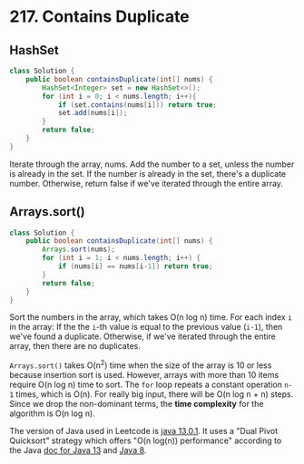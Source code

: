 # 217. Contains Duplicate

## HashSet

```java
class Solution {
    public boolean containsDuplicate(int[] nums) {
        HashSet<Integer> set = new HashSet<>(); 
        for (int i = 0; i < nums.length; i++){
            if (set.contains(nums[i])) return true; 
            set.add(nums[i]); 
        }
        return false; 
    }
}
```

Iterate through the array, nums. Add the number to a set, unless the number is already in the set. If the number is already in the set, there's a duplicate number. Otherwise, return false if we've iterated through the entire array. 

## Arrays.sort()

```java
class Solution {
    public boolean containsDuplicate(int[] nums) {
        Arrays.sort(nums);
        for (int i = 1; i < nums.length; i++) {
            if (nums[i] == nums[i-1]) return true; 
        }
        return false; 
    }
}
```

Sort the numbers in the array, which takes O(n log n) time. For each index `i` in the array: If the the `i`-th value is equal to the previous value (`i-1`), then we've found a duplicate. Otherwise, if we've iterated through the entire array, then there are no duplicates. 

`Arrays.sort()` takes O(n<sup>2</sup>) time when the size of the array is 10 or less because insertion sort is used. However, arrays with more than 10 items require O(n log n) time to sort. The `for` loop repeats a constant operation `n-1` times, which is O(n). For really big input, there will be O(n log n + n) steps. Since we drop the non-dominant terms, the **time complexity** for the algorithm is O(n log n). 

The version of Java used in Leetcode is [java 13.0.1](https://support.leetcode.com/hc/en-us/articles/360011833974-What-are-the-environments-for-the-programming-languages-). It uses a "Dual Pivot Quicksort" strategy which offers "O(n log(n)) performance" according to the Java [doc for Java 13](https://docs.oracle.com/en/java/javase/13/docs/api/java.base/java/util/Arrays.html#sort(int%5B%5D)) and [Java 8](https://docs.oracle.com/javase/8/docs/api/java/util/Arrays.html#sort-int:A-). 